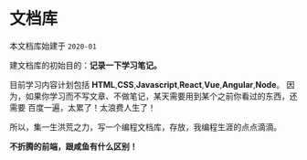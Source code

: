 # 文档库

本文档库始建于 `2020-01`

建文档库的初始目的：**记录一下学习笔记。**

目前学习内容计划包括 **HTML**,**CSS**,**Javascript**,**React**,**Vue**,**Angular**,**Node**。
因为，如果你学习而不写文章、不做笔记，某天需要用到某个之前你看过的东西，还需要 百度一遍，太累了！太浪费人生了！

所以，集一生洪荒之力，写一个编程文档库，存放，我编程生涯的点点滴滴。

**不折腾的前端，跟咸鱼有什么区别！**

  


